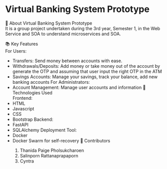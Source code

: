 # Virtual Banking System Prototype

🏦 About Virtual Banking System Prototype <br>
It is a group project undertaken during the 3rd year, Semester 1, in the Web Service and SOA to understand microservices and SOA.

📚 Key Features<br>
For Users:
- Transfers: Send money between accounts with ease.
- Withdrawals/Deposits: Add money or take money out of the account by generate the OTP and assuming that user input the right OTP in the ATM
- Savings Accounts: Manage your savings, track your balance, add new banking accounts<be>
For Administrators:
- Account Management: Manage user accounts and information
🚀 Technologies Used<br>
Frontend:
- HTML
- Javascript
- CSS
- Bootstrap<be>
Backend:
- FastAPI
- SQLAlchemy<be>
Deployment Tool:
- Docker
- Docker Swarm for self-recovery<be>
👥 Contributors<br>
  1. Thanida Paige Pholsukcharoen
  2. Salinporn Rattanaprapaporn
  3. Cyntra
